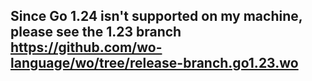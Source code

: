 ## Since Go 1.24 isn't supported on my machine, please see the 1.23 branch https://github.com/wo-language/wo/tree/release-branch.go1.23.wo
